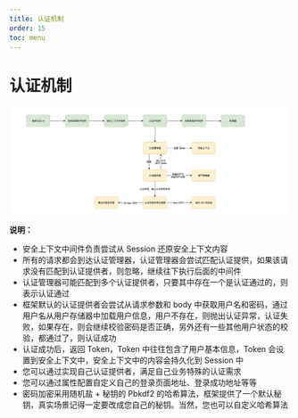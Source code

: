 ```yaml
---
title: 认证机制
order: 15
toc: menu
---
```

# 认证机制

![认证机制 (1).svg](../../public/images/pic2.png)


**说明：**

- 安全上下文中间件负责尝试从 Session 还原安全上下文内容
- 所有的请求都会到达认证管理器，认证管理器会尝试匹配认证提供，如果该请求没有匹配到认证提供者，则忽略，继续往下执行后面的中间件
- 认证管理器可能匹配到多个认证提供者，只要其中存在一个是认证通过的，则表示认证通过
- 框架默认的认证提供者会尝试从请求参数和 body 中获取用户名和密码，通过用户名从用户存储器中加载用户信息，用户不存在，则抛出认证异常，认证失败，如果存在，则会继续校验密码是否正确，另外还有一些其他用户状态的校验，都通过了，则认证成功
- 认证成功后，返回 Token，Token 中往往包含了用户基本信息，Token 会设置到安全上下文中，安全上下文中的内容会持久化到 Session 中
- 您可以通过实现自己认证提供者，满足自己业务特殊的认证需求
- 您可以通过属性配置自定义自己的登录页面地址、登录成功地址等等
- 密码加密采用随机盐 + 秘钥的 Pbkdf2 的哈希算法，框架提供了一个默认秘钥，真实场景记得一定要改成您自己的秘钥。当然，您也可以自定义哈希算法